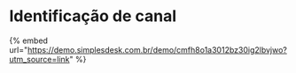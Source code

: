 # Identificação de canal

{% embed url="https://demo.simplesdesk.com.br/demo/cmfh8o1a3012bz30ig2lbvjwo?utm_source=link" %}
